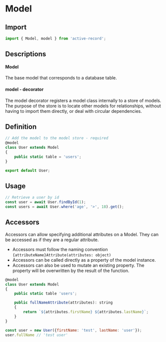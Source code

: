 # Model

## Import

```js
import { Model, model } from 'active-record';
```

## Descriptions

#### Model

The base model that corresponds to a database table.

#### model - decorator

The model decorator registers a model class internally to a store of models.
The purpose of the store is to locate other models for relationships, without
having to import them directly, or deal with circular dependencies.

## Definition

```js
// Add the model to the model store - required
@model
class User extends Model
{
    public static table = 'users';
}

export default User;
```

## Usage

```js
// Retrieve a user by id
const user = await User.findById(1);
const users = await User.where('age', '>', 18).get();
```

## Accessors

Accessors can allow specifying additional attributes on a Model. They can be accessed as if they are a regular attribute.
- Accessors must follow the naming convention ```{attributeName}Attribute(attributes: object)```
- Accessors can be called directly as a property of the model instance.
- Accessors can also be used to mutate an existing property. The property will be overwritten by the result of the function.

```js
@model
class User extends Model
{
    public static table 'users';

    public fullNameAttribute(attributes): string
    {
        return `${attributes.firstName} ${attributes.lastName}`;
    }
}

const user = new User({firstName: 'test', lastName: 'user'});
user.fullName // 'test user'
```
